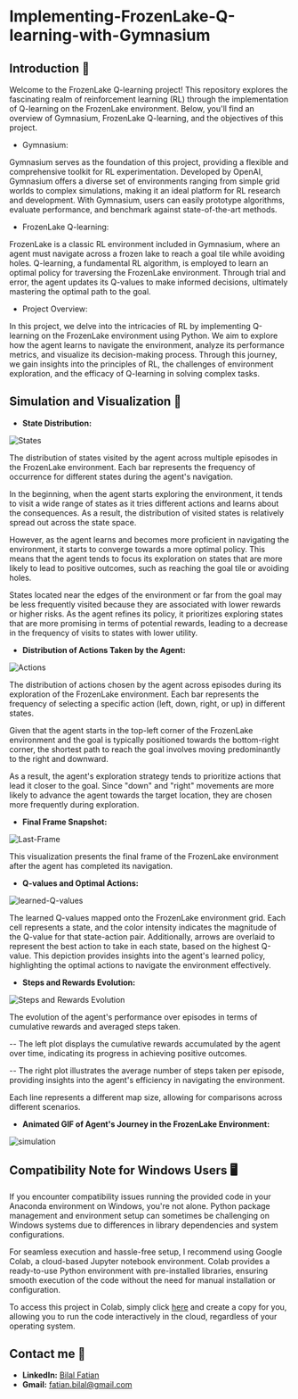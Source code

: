 # Implementing-FrozenLake-Q-learning-with-Gymnasium


## Introduction 📝

Welcome to the FrozenLake Q-learning project! This repository explores the fascinating realm of reinforcement learning (RL) through the implementation of Q-learning on the FrozenLake environment. Below, you'll find an overview of Gymnasium, FrozenLake Q-learning, and the objectives of this project.

- Gymnasium:

Gymnasium serves as the foundation of this project, providing a flexible and comprehensive toolkit for RL experimentation. Developed by OpenAI, Gymnasium offers a diverse set of environments ranging from simple grid worlds to complex simulations, making it an ideal platform for RL research and development. With Gymnasium, users can easily prototype algorithms, evaluate performance, and benchmark against state-of-the-art methods.

- FrozenLake Q-learning:

FrozenLake is a classic RL environment included in Gymnasium, where an agent must navigate across a frozen lake to reach a goal tile while avoiding holes. Q-learning, a fundamental RL algorithm, is employed to learn an optimal policy for traversing the FrozenLake environment. Through trial and error, the agent updates its Q-values to make informed decisions, ultimately mastering the optimal path to the goal.

- Project Overview:

In this project, we delve into the intricacies of RL by implementing Q-learning on the FrozenLake environment using Python. We aim to explore how the agent learns to navigate the environment, analyze its performance metrics, and visualize its decision-making process. Through this journey, we gain insights into the principles of RL, the challenges of environment exploration, and the efficacy of Q-learning in solving complex tasks.

## Simulation and Visualization 🔮

- **State Distribution:**

![States](https://github.com/bilalfatian/Implementing-FrozenLake-Q-learning-with-Gymnasium/assets/92918987/9e8dc71d-f170-4122-9ae3-c31c29b8c4a1)

The distribution of states visited by the agent across multiple episodes in the FrozenLake environment. Each bar represents the frequency of occurrence for different states during the agent's navigation. 

In the beginning, when the agent starts exploring the environment, it tends to visit a wide range of states as it tries different actions and learns about the consequences. As a result, the distribution of visited states is relatively spread out across the state space.

However, as the agent learns and becomes more proficient in navigating the environment, it starts to converge towards a more optimal policy. This means that the agent tends to focus its exploration on states that are more likely to lead to positive outcomes, such as reaching the goal tile or avoiding holes.

States located near the edges of the environment or far from the goal may be less frequently visited because they are associated with lower rewards or higher risks. As the agent refines its policy, it prioritizes exploring states that are more promising in terms of potential rewards, leading to a decrease in the frequency of visits to states with lower utility.

- **Distribution of Actions Taken by the Agent:**

![Actions](https://github.com/bilalfatian/Implementing-FrozenLake-Q-learning-with-Gymnasium/assets/92918987/4bf33c1a-fd9c-426b-a284-d233fa220e54)

The distribution of actions chosen by the agent across episodes during its exploration of the FrozenLake environment. Each bar represents the frequency of selecting a specific action (left, down, right, or up) in different states. 

Given that the agent starts in the top-left corner of the FrozenLake environment and the goal is typically positioned towards the bottom-right corner, the shortest path to reach the goal involves moving predominantly to the right and downward.

As a result, the agent's exploration strategy tends to prioritize actions that lead it closer to the goal. Since "down" and "right" movements are more likely to advance the agent towards the target location, they are chosen more frequently during exploration. 

- **Final Frame Snapshot:**

![Last-Frame](https://github.com/bilalfatian/Implementing-FrozenLake-Q-learning-with-Gymnasium/assets/92918987/a1e937ce-3dff-457e-adeb-a84d13e0319d)

This visualization presents the final frame of the FrozenLake environment after the agent has completed its navigation. 

-  **Q-values and Optimal Actions:**
  
![learned-Q-values](https://github.com/bilalfatian/Implementing-FrozenLake-Q-learning-with-Gymnasium/assets/92918987/f0e3ca21-e619-4864-99aa-647598e67cde)

The learned Q-values mapped onto the FrozenLake environment grid. Each cell represents a state, and the color intensity indicates the magnitude of the Q-value for that state-action pair. Additionally, arrows are overlaid to represent the best action to take in each state, based on the highest Q-value. This depiction provides insights into the agent's learned policy, highlighting the optimal actions to navigate the environment effectively.



- **Steps and Rewards Evolution:**

![Steps and Rewards Evolution](https://github.com/bilalfatian/Implementing-FrozenLake-Q-learning-with-Gymnasium/assets/92918987/49adb71b-a9a5-4acb-8bec-7235bd3abc8d)

The evolution of the agent's performance over episodes in terms of cumulative rewards and averaged steps taken. 

-- The left plot displays the cumulative rewards accumulated by the agent over time, indicating its progress in achieving positive outcomes.

-- The right plot illustrates the average number of steps taken per episode, providing insights into the agent's efficiency in navigating the environment.

Each line represents a different map size, allowing for comparisons across different scenarios.


- **Animated GIF of Agent's Journey in the FrozenLake Environment:**

![simulation](https://github.com/bilalfatian/Implementing-FrozenLake-Q-learning-with-Gymnasium/assets/92918987/7ddde81e-4715-4e9a-8f06-8498720aa7f2)




## Compatibility Note for Windows Users 🖥️

If you encounter compatibility issues running the provided code in your Anaconda environment on Windows, you're not alone. Python package management and environment setup can sometimes be challenging on Windows systems due to differences in library dependencies and system configurations.

For seamless execution and hassle-free setup, I recommend using Google Colab, a cloud-based Jupyter notebook environment. Colab provides a ready-to-use Python environment with pre-installed libraries, ensuring smooth execution of the code without the need for manual installation or configuration.

To access this project in Colab, simply click [here](https://colab.research.google.com/drive/1qNuQe5AutxZTiKtpX7vvQlfKgxMNpXeT?usp=sharing) and create a copy for you, allowing you to run the code interactively in the cloud, regardless of your operating system.

## Contact me 📨

- **LinkedIn:** [Bilal Fatian](https://www.linkedin.com/in/bilal-fatian-806813254/)
- **Gmail:** [fatian.bilal@gmail.com](mailto:fatian.bilal@gmail.com)





